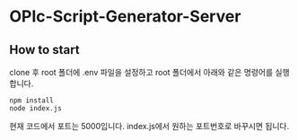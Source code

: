 # OPIc-Script-Generator-Server

## How to start

clone 후 root 폴더에 .env 파일을 설정하고 root 폴더에서 아래와 같은 명령어를 실행합니다.

```
npm install
node index.js
```

현재 코드에서 포트는 5000입니다. index.js에서 원하는 포트번호로 바꾸시면 됩니다.
